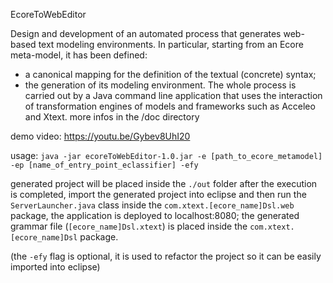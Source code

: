 EcoreToWebEditor

Design and development of an automated process that generates web-based text modeling environments. In particular, starting from an Ecore meta-model, it has been defined:
- a canonical mapping for the definition of the textual (concrete) syntax;
- the generation of its modeling environment.
The whole process is carried out by a Java command line application that uses the interaction of transformation engines of models and frameworks such as Acceleo and Xtext.
more infos in the /doc directory

demo video: https://youtu.be/Gybev8UhI20

usage: `java -jar ecoreToWebEditor-1.0.jar -e [path_to_ecore_metamodel] -ep [name_of_entry_point_eclassifier] -efy`

generated project will be placed inside the `./out` folder
after the execution is completed, import the generated project into eclipse and then run the `ServerLauncher.java` class inside the `com.xtext.[ecore_name]Dsl.web` package, the application is deployed to localhost:8080; the generated grammar file (`[ecore_name]Dsl.xtext`) is placed inside the `com.xtext.[ecore_name]Dsl` package.

(the `-efy` flag is optional, it is used to refactor the project so it can be easily imported into eclipse)
